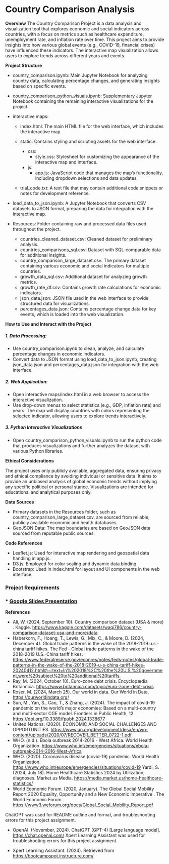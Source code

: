 # Country Comparison Analysis

**Overview**
The Country Comparison Project is a data analysis and visualization tool that explores economic and social indicators across countries, with a focus on metrics such as healthcare expenditure, unemployment rate, and inflation rate over time. This project aims to provide insights into how various global events (e.g., COVID-19, financial crises) have influenced these indicators. The interactive map visualization allows users to explore trends across different years and events.

**Project Structure**

  * country_comparison.ipynb: Main Jupyter Notebook for analyzing country data, calculating percentage changes, and generating insights based on specific events.
  * country_comparison_python_visuals.ipynb: Supplementary Jupyter Notebook containing the remaining interactive visualizations for the project.
  
  * interactive maps:
    * index.html: The main HTML file for the web interface, which includes the interactive map.
    * static: Contains styling and scripting assets for the web interface.
      * css:
        * style.css: Stylesheet for customizing the appearance of the interactive map and interface.
      * js:
        * app.js: JavaScript code that manages the map’s functionality, including dropdown selections and data updates.
       
     * trial_code.txt: A text file that may contain additional code snippets or notes for development reference.
  
  * load_data_to_json.ipynb: A Jupyter Notebook that converts CSV datasets to JSON format, preparing the data for integration with the interactive map.

* Resources: Folder containing raw and processed data files used throughout the project.

  * countries_cleaned_dataset.csv: Cleaned dataset for preliminary analysis.
  * countries_comparisons_sql.csv: Dataset with SQL-comparable data for additional insights.
  * country_comparison_large_dataset.csv: The primary dataset containing various economic and social indicators for multiple countries.
  * growth_data_sql.csv: Additional dataset for analyzing growth metrics.
  * growth_rate_df.csv: Contains growth rate calculations for economic indicators.
  * json_data.json: JSON file used in the web interface to provide structured data for visualizations.
  * percentages_data.json: Contains percentage change data for key events, which is loaded into the web visualization.

**How to Use and Interact with the Project** 

##### 1. Data Processing:
  
  * Use country_comparison.ipynb to clean, analyze, and calculate percentage changes in economic indicators.
  * Convert data to JSON format using load_data_to_json.ipynb, creating json_data.json and percentages_data.json for integration with the web interface.
    
##### 2. Web Application:

* Open interactive maps/index.html in a web browser to access the interactive visualization.
* Use drop-down menus to select statistics (e.g., GDP, inflation rate) and years. The map will display countries with colors representing the selected indicator, allowing users to explore trends interactively.

##### 3. Python Interactive Visualizations

* Open country_comparison_python_visuals.ipynb to run the python code that produces visualizations and further analyzes the dataset with various Python libraries.

**Ethical Considerations**

The project uses only publicly available, aggregated data, ensuring privacy and ethical compliance by avoiding individual or sensitive data. It aims to provide an unbiased analysis of global economic trends without implying any specific political or personal stance. Visualizations are intended for educational and analytical purposes only.

**Data Sources**

* Primary datasets in the Resources folder, such as country_comparison_large_dataset.csv, are sourced from reliable, publicly available economic and health databases.
* GeoJSON Data: The map boundaries are based on GeoJSON data sourced from reputable public sources.

**Code References**

* Leaflet.js: Used for interactive map rendering and geospatial data handling in app.js.
* D3.js: Employed for color scaling and dynamic data binding.
* Bootstrap: Used in index.html for layout and UI components in the web interface.

### **Project Requirements**

### * [Google Slides Presentation](https://docs.google.com/presentation/d/194g9QWPRcC87O2LEPdUfQZhMzzbO3YBtJiXTmnQ5J_k/edit?usp=sharing)  


**References**
* Ali, W. (2024, September 10). Country comparison dataset (USA & more) . Kaggle. https://www.kaggle.com/datasets/waqi786/country-comparison-dataset-usa-and-more/data 
* Haberkorn, F., Hoang, T., Lewis, G., Mix, C., & Moore, D. (2024, December 4). Global trade patterns in the wake of the 2018-2019 u.s.-china tariff hikes. The Fed - Global trade patterns in the wake of the 2018-2019 U.S.-China tariff hikes. https://www.federalreserve.gov/econres/notes/feds-notes/global-trade-patterns-in-the-wake-of-the-2018-2019-u-s-china-tariff-hikes-20240412.html#:~:text=In%202018%2C%20the%20U.S.%20government,were%20subject%20to%20additional%20tariffs. 
* Ray, M. (2024, October 10). Euro-zone debt crisis. Encyclopædia Britannica. https://www.britannica.com/topic/euro-zone-debt-crisis 
* Roser, M. (2024, March 25). Our world in data. Our World in Data. https://ourworldindata.org/
* Sun, M., Yan, S., Cao, T., & Zhang, J. (2024). The impact of covid-19 pandemic on the world’s major economies: Based on a multi-country and multi-sector CGE model. Frontiers in Public Health, 12. https://doi.org/10.3389/fpubh.2024.1338677 
* United Nations. (2020). ECONOMIC AND SOCIAL CHALLENGES AND OPPORTUNITIES. https://www.un.org/development/desa/en/wp-content/uploads/2020/07/RECOVER_BETTER_0722-1.pdf 
* WHO. (n.d.). Ebola outbreak 2014-2016 - West Africa. World Health Organization. https://www.who.int/emergencies/situations/ebola-outbreak-2014-2016-West-Africa
* WHO. (2020). Coronavirus disease (covid-19) pandemic. World Health Organization. https://www.who.int/europe/emergencies/situations/covid-19 Yardi, S. (2024, July 18). Home Healthcare Statistics 2024 by Utilization, diagnoses. Market.us Media. https://media.market.us/home-healthcare-statistics/
* World Economic Forum. (2020, January). The Global Social Mobility Report 2020 Equality, Opportunity and a New Economic Imperative . The World Economic Forum. https://www3.weforum.org/docs/Global_Social_Mobility_Report.pdf 

ChatGPT was used for README outline and format, and troubleshooting errors for this project assignment.

* OpenAI. (November, 2024). ChatGPT (GPT-4) [Large language model]. https://chat.openai.com/
Xpert Learning Assistant was used for troubleshooting errors for this project assignment.

* Xpert Learning Assistant. (2024). Retrieved from https://bootcampspot.instructure.com/

